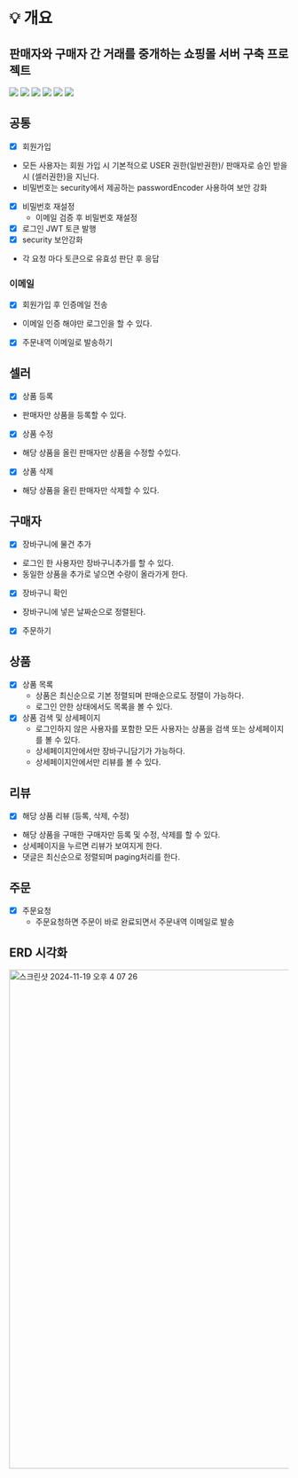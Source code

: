 # 💡 개요
## 판매자와 구매자 간 거래를 중개하는 쇼핑몰 서버 구축 프로젝트

<img src="https://img.shields.io/badge/Java-007396?style=flat-square&logo=Java&logoColor=white"/></a>
<img src="https://img.shields.io/badge/SpringBoot-6DB33F?style=flat-square&logo=SpringBoot&logoColor=white"/></a>
<img src ="https://img.shields.io/badge/MariaDB-003545?style=flat-square&logo=mariadb&logoColor=white"/></a>
<img src="https://img.shields.io/badge/AWS-232F3E?style=flat-square&logo=AmazonAWS&logoColor=white"/></a> 
<img src="https://img.shields.io/badge/-Swagger-%23Clojure?style=flat-square&logo=swagger&logoColor=white"/></a>
<img src="https://img.shields.io/badge/Postman-FF6C37?style=flat-square&logo=Postman&logoColor=white"/></a>

## 공통
- [x] 회원가입
 - 모든 사용자는 회원 가입 시 기본적으로 USER 권한(일반권한)/ 판매자로 승인 받을시 (셀러권한)을 지닌다.
 - 비밀번호는 security에서 제공하는 passwordEncoder 사용하여 보안 강화 
- [x] 비밀번호 재설정 
  - 이메일 검증 후 비밀번호 재설정 
- [x] 로그인 JWT 토큰 발행
- [x] security 보안강화
 - 각 요청 마다 토큰으로 유효성 판단 후 응답 

### 이메일
- [x] 회원가입 후 인증메일 전송
 - 이메일 인증 해야만 로그인을 할 수 있다.
- [x] 주문내역 이메일로 발송하기


## 셀러
- [x] 상품 등록
 - 판매자만 상품을 등록할 수 있다.
- [x] 상품 수정
 - 해당 상품을 올린 판매자만 상품을 수정할 수있다.
- [x] 상품 삭제
 - 해당 상품을 올린 판매자만 삭제할 수 있다. 

## 구매자
- [x] 장바구니에 물건 추가
 - 로그인 한 사용자만 장바구니추가를 할 수 있다.
 - 동일한 상품을 추가로 넣으면 수량이 올라가게 한다.
- [x] 장바구니 확인
 - 장바구니에 넣은 날짜순으로 정렬된다.
- [x] 주문하기

## 상품
- [x] 상품 목록
  - 상품은 최신순으로 기본 정렬되며 판매순으로도 정렬이 가능하다.
  - 로그인 안한 상태에서도 목록을 볼 수 있다.
- [x] 상품 검색 및 상세페이지
  - 로그인하지 않은 사용자를 포함한 모든 사용자는 상품을 검색 또는 상세페이지를 볼 수 있다.
  - 상세페이지안에서만 장바구니담기가 가능하다.
  - 상세페이지안에서만 리뷰를 볼 수 있다.

## 리뷰
- [x] 해당 상품 리뷰 (등록, 삭제, 수정)
- 해당 상품을 구매한 구매자만 등록 및 수정, 삭제를 할 수 있다.
- 상세페이지을 누르면 리뷰가 보여지게 한다.
- 댓글은 최신순으로 정렬되며 paging처리를 한다.

## 주문
- [x] 주문요청
  - 주문요청하면 주문이 바로 완료되면서 주문내역 이메일로 발송 


## ERD 시각화 
<img width="900" alt="스크린샷 2024-11-19 오후 4 07 26" src="https://github.com/user-attachments/assets/5867903a-c201-4d1e-a2fd-9b61434c6bc6">